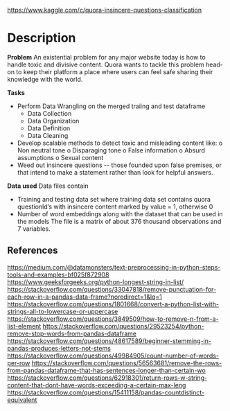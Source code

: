 https://www.kaggle.com/c/quora-insincere-questions-classification

# Description

**Problem**
An existential problem for any major website today is how to handle toxic and divisive content. Quora wants to tackle this problem head-on to keep their platform a place where users can feel safe sharing their knowledge with the world.

**Tasks**
- Perform Data Wrangling on the merged traiing and test dataframe
    - Data Collection
    - Data Organization
    - Data Definition
    - Data Cleaning  
-	Develop scalable methods to detect toxic and misleading content like:
    o	Non neutral tone
    o	Disparaging tone
    o	False information
    o	Absurd assumptions
    o	Sexual content
-	Weed out insincere questions -- those founded upon false premises, or that intend to make a statement rather than look for helpful answers.

**Data used**
Data files contain
-	Training and testing data set where training data set contains quora questionId’s with insincere content marked by value = 1, otherwise 0
-	Number of word embeddings along with the dataset that can be used in the models
The file is a matrix of about 376 thousand observations and 7 variables.

## References

https://medium.com/@datamonsters/text-preprocessing-in-python-steps-tools-and-examples-bf025f872908
https://www.geeksforgeeks.org/python-longest-string-in-list/
https://stackoverflow.com/questions/33047818/remove-punctuation-for-each-row-in-a-pandas-data-frame?noredirect=1&lq=1
https://stackoverflow.com/questions/1801668/convert-a-python-list-with-strings-all-to-lowercase-or-uppercase
https://stackoverflow.com/questions/3849509/how-to-remove-n-from-a-list-element
https://stackoverflow.com/questions/29523254/python-remove-stop-words-from-pandas-dataframe
https://stackoverflow.com/questions/48617589/beginner-stemming-in-pandas-produces-letters-not-stems
https://stackoverflow.com/questions/49984905/count-number-of-words-per-row
https://stackoverflow.com/questions/56563681/remove-the-rows-from-pandas-dataframe-that-has-sentences-longer-than-certain-wo
https://stackoverflow.com/questions/62918301/return-rows-w-string-content-that-dont-have-words-exceeding-a-certain-max-leng
https://stackoverflow.com/questions/15411158/pandas-countdistinct-equivalent
